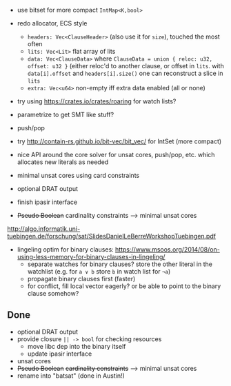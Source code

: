 
- use bitset for more compact `IntMap<K,bool>`
- redo allocator, ECS style
  * `headers: Vec<ClauseHeader>` (also use it for `size`), touched the most often
  * `lits: Vec<Lit>` flat array of lits
  * `data: Vec<ClauseData>` where `ClauseData = union { reloc: u32, offset: u32 }`
    (either reloc'd to another clause, or offset in `lits`.
    with `data[i].offset` and `headers[i].size()` one can reconstruct a slice in `lits`
  * `extra: Vec<u64>` non-empty iff extra data enabled (all or none)

- try using https://crates.io/crates/roaring for watch lists?

- parametrize to get SMT like stuff?
- push/pop
- try http://contain-rs.github.io/bit-vec/bit_vec/ for IntSet (more compact)
- nice API around the core solver for unsat cores, push/pop, etc.
  which allocates new literals as needed
- minimal unsat cores using card constraints
- optional DRAT output
- finish ipasir interface
- ~~Pseudo Boolean~~ cardinality constraints --> minimal unsat cores

http://algo.informatik.uni-tuebingen.de/forschung/sat/SlidesDanielLeBerreWorkshopTuebingen.pdf

- lingeling optim for binary clauses:
  https://www.msoos.org/2014/08/on-using-less-memory-for-binary-clauses-in-lingeling/
  * separate watches for binary clauses? store the other literal
    in the watchlist  (e.g. for `a ∨ b` store `b` in watch list for `¬a`)
  * propagate binary clauses first (faster)
  * for conflict, fill local vector eagerly? or be able to point to the binary clause somehow?

## Done

- optional DRAT output
- provide closure `|| -> bool` for checking resources
  * move libc dep into the binary itself
  * update ipasir interface
- unsat cores
- ~~Pseudo Boolean~~ ~~cardinality constraints~~ --> minimal unsat cores
- rename into "batsat" (done in Austin!)
